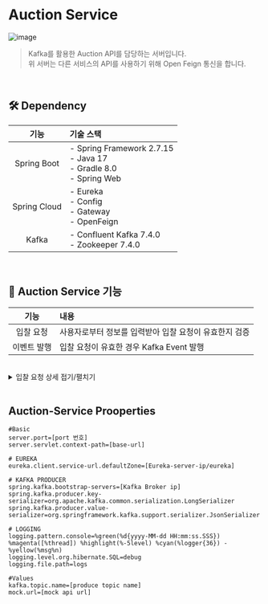 # Auction Service
![image](https://user-images.githubusercontent.com/119636839/267314755-54d4818e-381c-4d23-a8ef-7ed69e29c302.jpg)
> Kafka를 활용한 Auction API를 담당하는 서버입니다.<br> 
> 위 서버는 다른 서비스의 API를 사용하기 위해 Open Feign 통신을 합니다.
<br>


## 🛠️ Dependency
|       기능       | 기술 스택                                                                       |
|:--------------:|:----------------------------------------------------------------------------|
|  Spring Boot   | - Spring Framework 2.7.15<br> - Java 17 <br> - Gradle 8.0 <br> - Spring Web |
|  Spring Cloud  | - Eureka <br> - Config <br> - Gateway <br> - OpenFeign                      |
|Kafka|- Confluent Kafka 7.4.0<br> - Zookeeper 7.4.0

<br>

## 📝 Auction Service 기능

|   기능   | 내용                                                                                                 |
|:------:|:---------------------------------------------------------------------------------------------------|
|  입찰 요청     | 사용자로부터 정보를 입력받아 입찰 요청이 유효한지 검증     |
|  이벤트 발행   | 입찰 요청이 유효한 경우 Kafka Event 발행                 |

<br>

<details>
<summary> 입찰 요청 상세  접기/펼치기</summary>

<h3> Request Feilds </h3>

<table>
    <tr>
        <td> Path </td>
        <td> Type </td>
        <td> Description </td>
    </tr>
    <tr>
        <td> userId </td>
        <td> Long </td>
        <td> 유저 고유 ID (Header) </td>
    </tr>
    <tr>
        <td> productId </td>
        <td> Long </td>
        <td> 상품 고유 ID </td>
    </tr>
    <tr>
        <td> price </td>
        <td> String </td>
        <td> 입찰 요청 금액 </td>
    </tr>
    <tr>
        <td> password </td>
        <td> String </td>
        <td> 결제 패스워드 </td>
    </tr>
</table>
<br>

```
- productId를 사용하여 ProductService에 상품 정보 요청
  상품이 경매 진행 중이 아닌 경우 입찰 요청 실패 반환

- userId, password, price를 사용하여 Mock API에 결제 가능 여부 판단 요청
  유저의 사용 가능 금액이 price보다 낮을 경우 입찰 요청 실패 반환

- 입찰 요청이 유효한 경우 productId를 key값으로 하는 Kafka Event 발행
  (같은 상품은 같은 파티션에 전달될 수 있도록 설정)

```
</details>
<br>

## Auction-Service Prooperties

```properties
#Basic
server.port=[port 번호]
server.servlet.context-path=[base-url]

# EUREKA
eureka.client.service-url.defaultZone=[Eureka-server-ip/eureka]

# KAFKA PRODUCER
spring.kafka.bootstrap-servers=[Kafka Broker ip]
spring.kafka.producer.key-serializer=org.apache.kafka.common.serialization.LongSerializer
spring.kafka.producer.value-serializer=org.springframework.kafka.support.serializer.JsonSerializer

# LOGGING
logging.pattern.console=%green(%d{yyyy-MM-dd HH:mm:ss.SSS}) %magenta([%thread]) %highlight(%-5level) %cyan(%logger{36}) - %yellow(%msg%n)
logging.level.org.hibernate.SQL=debug
logging.file.path=logs

#Values
kafka.topic.name=[produce topic name]
mock.url=[mock api url]
```


